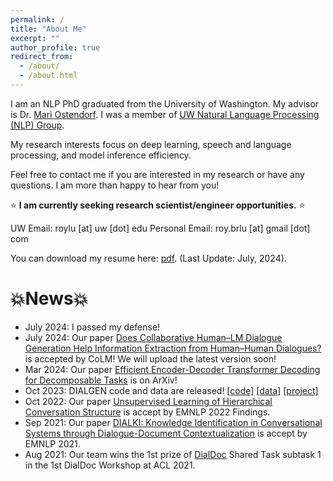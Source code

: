 ```yaml
---
permalink: /
title: "About Me"
excerpt: ""
author_profile: true
redirect_from:
  - /about/
  - /about.html
---
```


I am an NLP PhD graduated from the University of Washington. My advisor is Dr. <a href="https://people.ece.uw.edu/ostendorf/" >Mari Ostendorf</a>. I was a member of <a href="https://nlp.washington.edu/">UW Natural Language Processing (NLP) Group</a>.

My research interests focus on deep learning, speech and language processing, and model inference efficiency.

Feel free to contact me if you are interested in my research or have any questions. I am more than happy to hear from you!

⭐ **I am currently seeking research scientist/engineer opportunities.** ⭐

UW Email: roylu [at] uw [dot] edu
Personal Email: roy.brlu [at] gmail [dot] com

You can download my resume here: <a href="files/boru_roylu.pdf" target="_blank">pdf</a>. (Last Update: July, 2024).

💥News💥
========
* July 2024: I passed my defense!
* July 2024: Our paper [Does Collaborative Human–LM Dialogue Generation Help Information Extraction from Human–Human Dialogues?](https://arxiv.org/abs/2307.07047) is accepted by CoLM! We will upload the latest version soon!
* Mar 2024: Our paper [Efficient Encoder-Decoder Transformer Decoding for Decomposable Tasks](https://arxiv.org/abs/2403.13112) is on ArXiv! 
* Oct 2023: DIALGEN code and data are released! [[code]](https://github.com/boru-roylu/DialGenModel/tree/main) [[data]](https://github.com/boru-roylu/DialGenModel/tree/main/dialgen_data/v1.0) [[project]](https://nlp.borulu.com/DialGen/)
* Oct 2022: Our paper [Unsupervised Learning of Hierarchical Conversation Structure](https://aclanthology.org/2022.findings-emnlp.415/) is accept by EMNLP 2022 Findings.
* Sep 2021: Our paper [DIALKI: Knowledge Identification in Conversational Systems through Dialogue-Document Contextualization](https://aclanthology.org/2021.emnlp-main.140/) is accept by EMNLP 2021.
* Aug 2021: Our team wins the 1st prize of [DialDoc](https://doc2dial.github.io/) Shared Task subtask 1 in the 1st DialDoc Workshop at ACL 2021.
